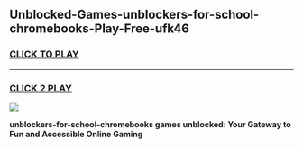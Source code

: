 
## Unblocked-Games-unblockers-for-school-chromebooks-Play-Free-ufk46
<h3>
<a href="https://premium76.site?title=unblockers-for-school-chromebooks&ref=21A">CLICK TO PLAY</a></h3>
<hr>

<h3>
<a href="https://premium76.site?title=unblockers-for-school-chromebooks&ref=21A">CLICK 2 PLAY</a>
  
</h3>

<a href="https://premium76.site?title=unblockers-for-school-chromebooks&ref=21A"><img src="https://clearcache.store/games.png"></a>


**unblockers-for-school-chromebooks games unblocked: Your Gateway to Fun and Accessible Online Gaming**
